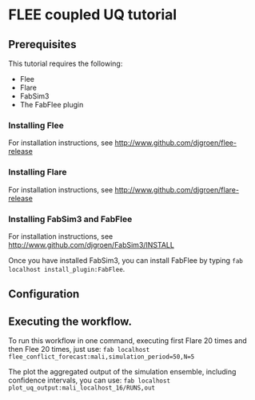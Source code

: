 # FLEE coupled UQ tutorial

## Prerequisites

This tutorial requires the following:
* Flee
* Flare
* FabSim3
* The FabFlee plugin

### Installing Flee

For installation instructions, see http://www.github.com/djgroen/flee-release

### Installing Flare

For installation instructions, see http://www.github.com/djgroen/flare-release

### Installing FabSim3 and FabFlee

For installation instructions, see http://www.github.com/djgroen/FabSim3/INSTALL

Once you have installed FabSim3, you can install FabFlee by typing `fab localhost install_plugin:FabFlee`.

## Configuration



## Executing the workflow.

To run this workflow in one command, executing first Flare 20 times and then Flee 20 times, just use:
`fab localhost flee_conflict_forecast:mali,simulation_period=50,N=5`

The plot the aggregated output of the simulation ensemble, including confidence intervals, you can use:
`fab localhost plot_uq_output:mali_localhost_16/RUNS,out`
